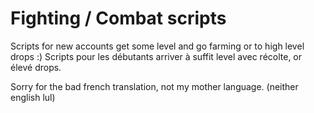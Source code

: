 # Fighting / Combat scripts
Scripts for new accounts get some level and go farming or to high level drops :)
Scripts pour les débutants arriver à suffit level avec récolte, or élevé drops.

Sorry for the bad french translation, not my mother language. (neither english lul)
